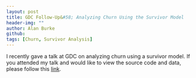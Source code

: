 ```yaml
---
layout: post
title: GDC Follow-Up&#58; Analyzing Churn Using the Survivor Model
header-img: ""
author: Alan Burke
github:
tags: [Churn, Survivor Analysis]
---
```


<!--excerpt.start-->
I recently gave a talk at GDC on analyzing churn using a survivor model.  If you attended my talk and would like to view the source code and data, please follow this [link](http://github.com/ActivisionGameScience).
<!--excerpt.end-->